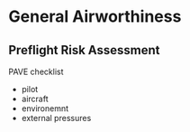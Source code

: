 # General Airworthiness

## Preflight Risk Assessment

PAVE checklist

- pilot
- aircraft
- environemnt
- external pressures